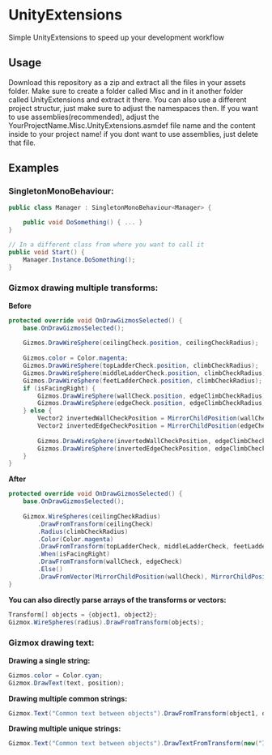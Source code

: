# UnityExtensions
Simple UnityExtensions to speed up your development workflow

## Usage
Download this repository as a zip and extract all the files in your assets folder. Make sure to create a folder called Misc and in it another folder called UnityExtensions and extract it there.
You can also use a different project structur, just make sure to adjust the namespaces then. If you want to use assemblies(recommended), adjust the YourProjectName.Misc.UnityExtensions.asmdef file name and the content inside to your project name!
if you dont want to use assemblies, just delete that file.

## Examples
### SingletonMonoBehaviour:
```csharp
public class Manager : SingletonMonoBehaviour<Manager> {

    public void DoSomething() { ... }
}

// In a different class from where you want to call it
public void Start() {
    Manager.Instance.DoSomething();
}
```
### Gizmox drawing multiple transforms:
**Before**
```csharp
protected override void OnDrawGizmosSelected() {
    base.OnDrawGizmosSelected();
        
    Gizmos.DrawWireSphere(ceilingCheck.position, ceilingCheckRadius);
        
    Gizmos.color = Color.magenta;
    Gizmos.DrawWireSphere(topLadderCheck.position, climbCheckRadius);
    Gizmos.DrawWireSphere(middleLadderCheck.position, climbCheckRadius);
    Gizmos.DrawWireSphere(feetLadderCheck.position, climbCheckRadius);
    if (isFacingRight) {
        Gizmos.DrawWireSphere(wallCheck.position, edgeClimbCheckRadius);
        Gizmos.DrawWireSphere(edgeCheck.position, edgeClimbCheckRadius);
    } else {
        Vector2 invertedWallCheckPosition = MirrorChildPosition(wallCheck);
        Vector2 invertedEdgeCheckPosition = MirrorChildPosition(edgeCheck);
            
        Gizmos.DrawWireSphere(invertedWallCheckPosition, edgeClimbCheckRadius);
        Gizmos.DrawWireSphere(invertedEdgeCheckPosition, edgeClimbCheckRadius);
    }
}
```

**After**
```csharp
protected override void OnDrawGizmosSelected() {
    base.OnDrawGizmosSelected();
        
    Gizmox.WireSpheres(ceilingCheckRadius)
        .DrawFromTransform(ceilingCheck)
        .Radius(climbCheckRadius)
        .Color(Color.magenta)
        .DrawFromTransform(topLadderCheck, middleLadderCheck, feetLadderCheck)
        .When(isFacingRight)
        .DrawFromTransform(wallCheck, edgeCheck)
        .Else()
        .DrawFromVector(MirrorChildPosition(wallCheck), MirrorChildPosition(edgeCheck));
}
```
**You can also directly parse arrays of the transforms or vectors:**
```csharp
Transform[] objects = {object1, object2};
Gizmox.WireSpheres(radius).DrawFromTransform(objects);
```

### Gizmox drawing text:
**Drawing a single string:**
```csharp
Gizmos.color = Color.cyan;
Gizmox.DrawText(text, position);
```

**Drawing multiple common strings:**
```csharp
Gizmox.Text("Common text between objects").DrawFromTransform(object1, object2, object3);
```

**Drawing multiple unique strings:**
```csharp
Gizmox.Text("Common text between objects").DrawTextFromTransform(new("Im steve", object1), new("Im a car", object2));
```
